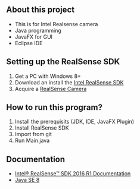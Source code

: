## About this project
  - This is for Intel Realsense camera
  - Java programming
  - JavaFX for GUI
  - Eclipse IDE

## Setting up the RealSense SDK
  1. Get a PC with Windows 8+
  2. Download an install the [Intel RealSense SDK](https://software.intel.com/en-us/realsense/intel-realsense-sdk-for-windows)
  3. Acquire a [RealSense Camera](https://software.intel.com/en-us/realsense/integrated-camera-and-supported-systems)

## How to run this program?
  1. Install the prerequisits (JDK, IDE, JavaFX Plugin)
  2. Install RealSense SDK
  3. Import from git
  4. Run Main.java
  
## Documentation
  - [Intel® RealSense™ SDK 2016 R1 Documentation](https://software.intel.com/sites/landingpage/realsense/camera-sdk/v1.1/documentation/html/index.html?doc_devguide_introduction.html)
  - [Java SE 8](https://docs.oracle.com/javase/8/docs/api/overview-summary.html)